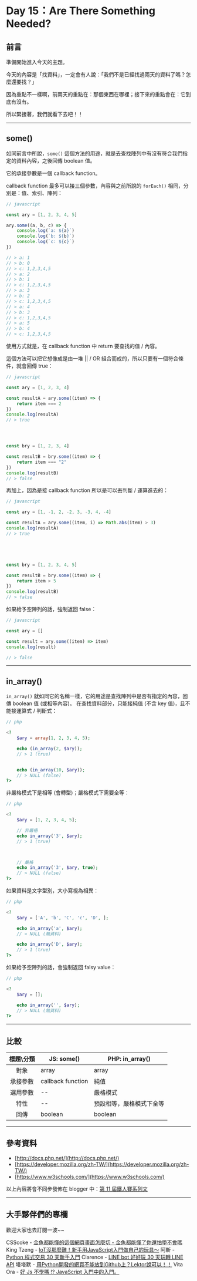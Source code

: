 # Day 15：Are There Something Needed?

## 前言

準備開始進入今天的主題。

今天的內容是「找資料」，一定會有人說：「我們不是已經找過兩天的資料了嗎？怎麼還要找？」

因為重點不一樣啊，前兩天的重點在：那個東西在哪裡；接下來的重點會在：它到底有沒有。

所以緊接著，我們就看下去吧！！

----

## some()

如同前言中所說，`some()` 這個方法的用途，就是去查找陣列中有沒有符合我們指定的資料內容，之後回傳 boolean 值。

它的承接參數是一個 callback function。

callback function 最多可以接三個參數，內容與之前所說的 `forEach()` 相同，分別是：值、索引、陣列：

```javascript
// javascript

const ary = [1, 2, 3, 4, 5]

ary.some((a, b, c) => {
    console.log(`a: ${a}`)
    console.log(`b: ${b}`)
    console.log(`c: ${c}`)
})

// > a: 1
// > b: 0
// > c: 1,2,3,4,5
// > a: 2
// > b: 1
// > c: 1,2,3,4,5
// > a: 3
// > b: 2
// > c: 1,2,3,4,5
// > a: 4
// > b: 3
// > c: 1,2,3,4,5
// > a: 5
// > b: 4
// > c: 1,2,3,4,5
```

使用方式就是，在 callback function 中 return 要查找的值 / 內容。

這個方法可以把它想像成是由一堆 || / OR 組合而成的，所以只要有一個符合條件，就會回傳 true：

```javascript
// javascript

const ary = [1, 2, 3, 4]

const resultA = ary.some((item) => {
    return item === 2
})
console.log(resultA)
// > true




const bry = [1, 2, 3, 4]

const resultB = bry.some((item) => {
    return item === "2"
})
console.log(resultB)
// > false
```

再加上，因為是接 callback function 所以是可以丟判斷 / 運算進去的：

```javascript
// javascript

const ary = [1, -1, 2, -2, 3, -3, 4, -4] 

const resultA = ary.some((item, i) => Math.abs(item) > 3)
console.log(resultA)
// > true





const bry = [1, 2, 3, 4, 5]

const resultB = bry.some((item) => {
    return item > 5
})
console.log(resultB)
// > false
```

如果給予空陣列的話，強制返回 false：

```javascript
// javascript

const ary = []

const result = ary.some((item) => item)
console.log(result)

// > false
```

----

## in_array()

`in_array()` 就如同它的名稱一樣，它的用途是查找陣列中是否有指定的內容，回傳 boolean 值 (或相等內容)。
在查找資料部分，只能接純值 (不含 key 值)，且不能接運算式 / 判斷式：

```php
// php

<?
    $ary = array(1, 2, 3, 4, 5);

    echo (in_array(2, $ary));
    // > 1 (true)


    echo (in_array(10, $ary));
    // > NULL (false)
?>
```

非嚴格模式下是相等 (會轉型)；嚴格模式下需要全等：

```php
// php

<?
    $ary = [1, 2, 3, 4, 5];

    // 非嚴格
    echo in_array('3', $ary);
    // > 1 (true)



    // 嚴格
    echo in_array('3', $ary, true);
    // > NULL (false)
?>
```

如果資料是文字型別，大小寫視為相異：

```php
// php

<?
    $ary = ['A', 'b', 'C', 'c', 'D', ];

    echo in_array('a', $ary);
    // > NULL (無資料)

    echo in_array('D', $ary);
    // > 1 (true)
?>
```

如果給予空陣列的話，會強制返回 falsy value：

```php
// php

<?
    $ary = [];

    echo in_array('', $ary);
    // > NULL (無資料)
?>
```

----

## 比較

|標題\分類|JS: some()|PHP: in_array()|
|:----:|----|----|
|對象|array|array|
|承接參數|callback function|純值|
|選用參數|--|嚴格模式|
|特性|--|預設相等，嚴格模式下全等|
|回傳|boolean|boolean|


---

## 參考資料

- [http://docs.php.net/](http://docs.php.net/)
- [https://developer.mozilla.org/zh-TW/](https://developer.mozilla.org/zh-TW/)
- [https://www.w3schools.com/](https://www.w3schools.com/)

以上內容將會不同步發佈在 blogger 中：[第 11 屆鐵人賽系列文](https://blog.hinahina.tw/search/label/2020%20%E9%90%B5%E4%BA%BA%E8%B3%BD)

----

## 大手夥伴們的專欄

歡迎大家也去訂閱一波~~

CSScoke - [金魚都能懂的這個網頁畫面怎麼切 - 金魚都能懂了你還怕學不會嗎](https://ithelp.ithome.com.tw/users/20112550/ironman/2623)
King Tzeng - [IoT沒那麼難！新手用JavaScript入門做自己的玩具～](https://ithelp.ithome.com.tw/users/20103130/ironman/2125)
阿斬 - [Python 程式交易 30 天新手入門](https://ithelp.ithome.com.tw/users/20120536/ironman/2571)
Clarence - [LINE bot 好好玩 30 天玩轉 LINE API](https://ithelp.ithome.com.tw/users/20117701/ironman/2634)
塔塔默 - [用Python開發的網頁不能放到Github上？Lektor說可以！！](https://ithelp.ithome.com.tw/users/20112552/ironman/2735)
Vita Ora - [好 Js 不學嗎 !? JavaScript 入門中的入門。](https://ithelp.ithome.com.tw/users/20112656/ironman/2782)